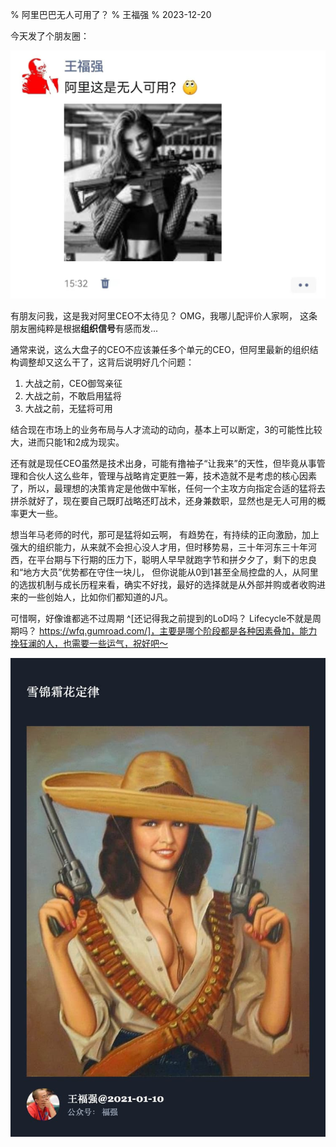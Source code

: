 % 阿里巴巴无人可用了？
% 王福强
% 2023-12-20

今天发了个朋友圈：

![](images/281703081304_.pic.jpg)

有朋友问我，这是我对阿里CEO不太待见？ OMG，我哪儿配评价人家啊， 这条朋友圈纯粹是根据**组织信号**有感而发...

通常来说，这么大盘子的CEO不应该兼任多个单元的CEO，但阿里最新的组织结构调整却又这么干了，这背后说明好几个问题：

1. 大战之前，CEO御驾亲征
2. 大战之前，不敢启用猛将
3. 大战之前，无猛将可用

结合现在市场上的业务布局与人才流动的动向，基本上可以断定，3的可能性比较大，进而只能1和2成为现实。

还有就是现任CEO虽然是技术出身，可能有撸袖子“让我来”的天性，但毕竟从事管理和合伙人这么些年，管理与战略肯定更胜一筹，技术造就不是考虑的核心因素了，所以，最理想的决策肯定是他做中军帐，任何一个主攻方向指定合适的猛将去拼杀就好了，现在要自己既盯战略还盯战术，还身兼数职，显然也是无人可用的概率更大一些。

想当年马老师的时代，那可是猛将如云啊， 有趋势在，有持续的正向激励，加上强大的组织能力，从来就不会担心没人才用，但时移势易，三十年河东三十年河西，在平台期与下行期的压力下，聪明人早早就跑字节和拼夕夕了，剩下的忠良和“地方大员”优势都在守住一块儿， 但你说能从0到1甚至全局控盘的人，从阿里的选拔机制与成长历程来看，确实不好找，最好的选择就是从外部并购或者收购进来的一些创始人，比如你们都知道的J凡。

可惜啊，好像谁都逃不过周期 ^[还记得我之前提到的LoD吗？ Lifecycle不就是周期吗？ https://wfq.gumroad.com/]，主要是哪个阶段都是各种因素叠加，能力挽狂澜的人，也需要一些运气，祝好吧～

![](images/quote-2021-1-10.jpg)


